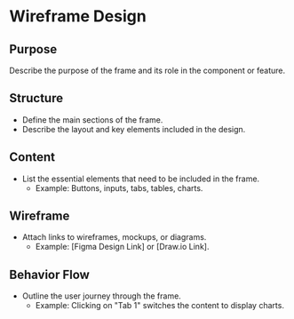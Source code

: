 # **Wireframe Design**

## **Purpose**
Describe the purpose of the frame and its role in the component or feature.

## **Structure**
- Define the main sections of the frame.
- Describe the layout and key elements included in the design.

## **Content**
- List the essential elements that need to be included in the frame.
  - Example: Buttons, inputs, tabs, tables, charts.

## **Wireframe**
- Attach links to wireframes, mockups, or diagrams.
  - Example: [Figma Design Link] or [Draw.io Link].

## **Behavior Flow**
- Outline the user journey through the frame.
  - Example: Clicking on "Tab 1" switches the content to display charts.

